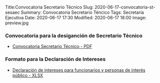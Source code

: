 Title:Convocatoria Secretario Técnico
Slug: 2020-06-17-convocatoria-st-sesaec
Summary: Convocatoria Secretario Téncico
Tags: Secretaría Ejecutiva
Date: 2020-06-17 17:30
Modified: 2020-06-17 18:00
Image: preview.jpg 


### Convocatoria para la desiganción de Secretario Técnico

* [Convocatoria Secretario Técnico - PDF](convocatoria-st-2020.pdf)

### Formato para la Declaración de Intereses

* [Declaración de intereses para funcionarios y personas de interés público - XLSX](/comunicados/2017-10-09-formato-declaracion-intereses/declaracion-de-intereses.xlsx)

